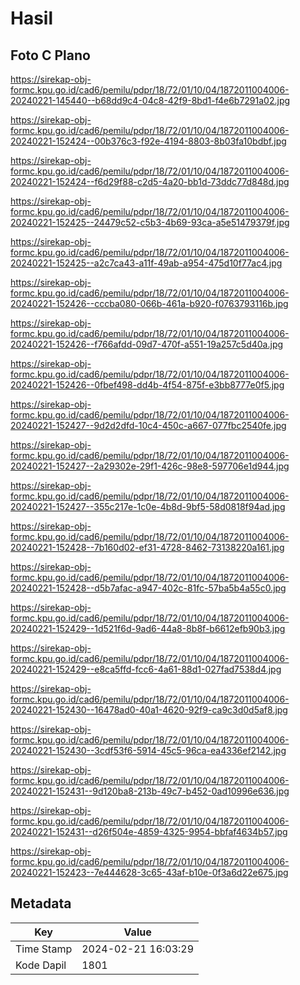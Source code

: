 # Hasil

## Foto C Plano

https://sirekap-obj-formc.kpu.go.id/cad6/pemilu/pdpr/18/72/01/10/04/1872011004006-20240221-145440--b68dd9c4-04c8-42f9-8bd1-f4e6b7291a02.jpg

https://sirekap-obj-formc.kpu.go.id/cad6/pemilu/pdpr/18/72/01/10/04/1872011004006-20240221-152424--00b376c3-f92e-4194-8803-8b03fa10bdbf.jpg

https://sirekap-obj-formc.kpu.go.id/cad6/pemilu/pdpr/18/72/01/10/04/1872011004006-20240221-152424--f6d29f88-c2d5-4a20-bb1d-73ddc77d848d.jpg

https://sirekap-obj-formc.kpu.go.id/cad6/pemilu/pdpr/18/72/01/10/04/1872011004006-20240221-152425--24479c52-c5b3-4b69-93ca-a5e51479379f.jpg

https://sirekap-obj-formc.kpu.go.id/cad6/pemilu/pdpr/18/72/01/10/04/1872011004006-20240221-152425--a2c7ca43-a11f-49ab-a954-475d10f77ac4.jpg

https://sirekap-obj-formc.kpu.go.id/cad6/pemilu/pdpr/18/72/01/10/04/1872011004006-20240221-152426--cccba080-066b-461a-b920-f0763793116b.jpg

https://sirekap-obj-formc.kpu.go.id/cad6/pemilu/pdpr/18/72/01/10/04/1872011004006-20240221-152426--f766afdd-09d7-470f-a551-19a257c5d40a.jpg

https://sirekap-obj-formc.kpu.go.id/cad6/pemilu/pdpr/18/72/01/10/04/1872011004006-20240221-152426--0fbef498-dd4b-4f54-875f-e3bb8777e0f5.jpg

https://sirekap-obj-formc.kpu.go.id/cad6/pemilu/pdpr/18/72/01/10/04/1872011004006-20240221-152427--9d2d2dfd-10c4-450c-a667-077fbc2540fe.jpg

https://sirekap-obj-formc.kpu.go.id/cad6/pemilu/pdpr/18/72/01/10/04/1872011004006-20240221-152427--2a29302e-29f1-426c-98e8-597706e1d944.jpg

https://sirekap-obj-formc.kpu.go.id/cad6/pemilu/pdpr/18/72/01/10/04/1872011004006-20240221-152427--355c217e-1c0e-4b8d-9bf5-58d0818f94ad.jpg

https://sirekap-obj-formc.kpu.go.id/cad6/pemilu/pdpr/18/72/01/10/04/1872011004006-20240221-152428--7b160d02-ef31-4728-8462-73138220a161.jpg

https://sirekap-obj-formc.kpu.go.id/cad6/pemilu/pdpr/18/72/01/10/04/1872011004006-20240221-152428--d5b7afac-a947-402c-81fc-57ba5b4a55c0.jpg

https://sirekap-obj-formc.kpu.go.id/cad6/pemilu/pdpr/18/72/01/10/04/1872011004006-20240221-152429--1d521f6d-9ad6-44a8-8b8f-b6612efb90b3.jpg

https://sirekap-obj-formc.kpu.go.id/cad6/pemilu/pdpr/18/72/01/10/04/1872011004006-20240221-152429--e8ca5ffd-fcc6-4a61-88d1-027fad7538d4.jpg

https://sirekap-obj-formc.kpu.go.id/cad6/pemilu/pdpr/18/72/01/10/04/1872011004006-20240221-152430--16478ad0-40a1-4620-92f9-ca9c3d0d5af8.jpg

https://sirekap-obj-formc.kpu.go.id/cad6/pemilu/pdpr/18/72/01/10/04/1872011004006-20240221-152430--3cdf53f6-5914-45c5-96ca-ea4336ef2142.jpg

https://sirekap-obj-formc.kpu.go.id/cad6/pemilu/pdpr/18/72/01/10/04/1872011004006-20240221-152431--9d120ba8-213b-49c7-b452-0ad10996e636.jpg

https://sirekap-obj-formc.kpu.go.id/cad6/pemilu/pdpr/18/72/01/10/04/1872011004006-20240221-152431--d26f504e-4859-4325-9954-bbfaf4634b57.jpg

https://sirekap-obj-formc.kpu.go.id/cad6/pemilu/pdpr/18/72/01/10/04/1872011004006-20240221-152423--7e444628-3c65-43af-b10e-0f3a6d22e675.jpg


## Metadata

| Key        | Value               |
| ---------- | ------------------- |
| Time Stamp | 2024-02-21 16:03:29 |
| Kode Dapil | 1801                |



